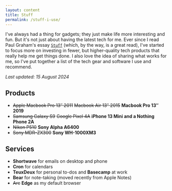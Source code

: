 ```yaml
---
layout: content
title: Stuff
permalink: /stuff-i-use/
---
```


I've always had a thing for gadgets; they just make life more interesting and fun. But it's not just about having the latest tech for me. Ever since I read Paul Graham's essay [`Stuff`](http://www.paulgraham.com/stuff.html) (which, by the way, is a great read), I've started to focus more on investing in fewer, but higher-quality tech products that really help me get things done. I also love the idea of sharing what works for me, so I've put together a list of the tech gear and software I use and recommend.

_Last updated: 15 August 2024_

## Products

-   ~~Apple Macbook Pro 13″ 2011~~ ~~Macbook Air 13″ 2015~~ **Macbook Pro 13″ 2019**
-   ~~Samsung Galaxy S9~~ ~~Google Pixel 4A~~ **iPhone 13 Mini and a Nothing Phone 2A**
-   ~~Nikon P510~~ **Sony Alpha A6400**
-   ~~Sony MDR-ZX300~~ **Sony WH-1000XM3**

## Services

- **Shortwave** for emails on desktop and phone
- **Cron** for calendars
- **TeuxDeux** for personal to-dos and **Basecamp** at work
- **Bear** for note-taking (moved recently from Apple Notes)
- ~~Arc~~ **Edge** as my default browser
